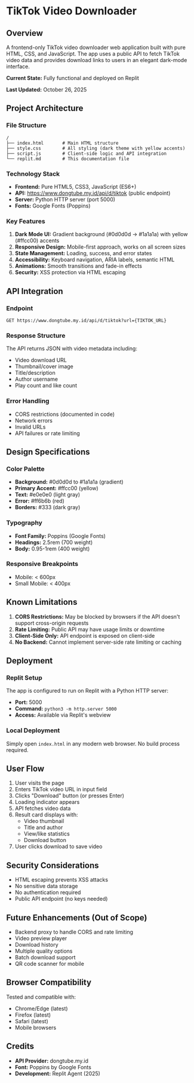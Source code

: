 # TikTok Video Downloader

## Overview
A frontend-only TikTok video downloader web application built with pure HTML, CSS, and JavaScript. The app uses a public API to fetch TikTok video data and provides download links to users in an elegant dark-mode interface.

**Current State:** Fully functional and deployed on Replit

**Last Updated:** October 26, 2025

## Project Architecture

### File Structure
```
/
├── index.html       # Main HTML structure
├── style.css        # All styling (dark theme with yellow accents)
├── script.js        # Client-side logic and API integration
└── replit.md        # This documentation file
```

### Technology Stack
- **Frontend:** Pure HTML5, CSS3, JavaScript (ES6+)
- **API:** https://www.dongtube.my.id/api/d/tiktok (public endpoint)
- **Server:** Python HTTP server (port 5000)
- **Fonts:** Google Fonts (Poppins)

### Key Features
1. **Dark Mode UI:** Gradient background (#0d0d0d → #1a1a1a) with yellow (#ffcc00) accents
2. **Responsive Design:** Mobile-first approach, works on all screen sizes
3. **State Management:** Loading, success, and error states
4. **Accessibility:** Keyboard navigation, ARIA labels, semantic HTML
5. **Animations:** Smooth transitions and fade-in effects
6. **Security:** XSS protection via HTML escaping

## API Integration

### Endpoint
```
GET https://www.dongtube.my.id/api/d/tiktok?url={TIKTOK_URL}
```

### Response Structure
The API returns JSON with video metadata including:
- Video download URL
- Thumbnail/cover image
- Title/description
- Author username
- Play count and like count

### Error Handling
- CORS restrictions (documented in code)
- Network errors
- Invalid URLs
- API failures or rate limiting

## Design Specifications

### Color Palette
- **Background:** #0d0d0d to #1a1a1a (gradient)
- **Primary Accent:** #ffcc00 (yellow)
- **Text:** #e0e0e0 (light gray)
- **Error:** #ff6b6b (red)
- **Borders:** #333 (dark gray)

### Typography
- **Font Family:** Poppins (Google Fonts)
- **Headings:** 2.5rem (700 weight)
- **Body:** 0.95-1rem (400 weight)

### Responsive Breakpoints
- Mobile: < 600px
- Small Mobile: < 400px

## Known Limitations

1. **CORS Restrictions:** May be blocked by browsers if the API doesn't support cross-origin requests
2. **Rate Limiting:** Public API may have usage limits or downtime
3. **Client-Side Only:** API endpoint is exposed on client-side
4. **No Backend:** Cannot implement server-side rate limiting or caching

## Deployment

### Replit Setup
The app is configured to run on Replit with a Python HTTP server:
- **Port:** 5000
- **Command:** `python3 -m http.server 5000`
- **Access:** Available via Replit's webview

### Local Deployment
Simply open `index.html` in any modern web browser. No build process required.

## User Flow

1. User visits the page
2. Enters TikTok video URL in input field
3. Clicks "Download" button (or presses Enter)
4. Loading indicator appears
5. API fetches video data
6. Result card displays with:
   - Video thumbnail
   - Title and author
   - View/like statistics
   - Download button
7. User clicks download to save video

## Security Considerations

- HTML escaping prevents XSS attacks
- No sensitive data storage
- No authentication required
- Public API endpoint (no keys needed)

## Future Enhancements (Out of Scope)

- Backend proxy to handle CORS and rate limiting
- Video preview player
- Download history
- Multiple quality options
- Batch download support
- QR code scanner for mobile

## Browser Compatibility

Tested and compatible with:
- Chrome/Edge (latest)
- Firefox (latest)
- Safari (latest)
- Mobile browsers

## Credits

- **API Provider:** dongtube.my.id
- **Font:** Poppins by Google Fonts
- **Development:** Replit Agent (2025)
